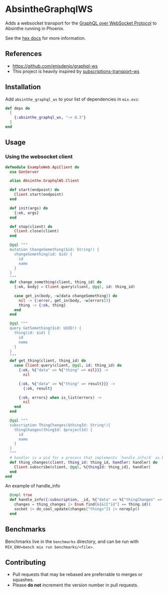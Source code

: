 # AbsintheGraphqlWS

Adds a websocket transport for the
[GraphQL over WebSocket Protocol](https://github.com/enisdenjo/graphql-ws/blob/master/PROTOCOL.md)
to Absinthe running in Phoenix.

See the [hex docs](https://hexdocs.pm/absinthe_graphql_ws) for more information.

## References

- https://github.com/enisdenjo/graphql-ws
- This project is heavily inspired by [subscriptions-transport-ws](https://github.com/maartenvanvliet/subscriptions-transport-ws)

## Installation

Add `absinthe_graphql_ws` to your list of dependencies in `mix.exs`:

```elixir
def deps do
  [
    {:absinthe_graphql_ws, "~> 0.3"}
  ]
end
```

## Usage

### Using the websocket client

```elixir
defmodule ExampleWeb.ApiClient do
  use GenServer

  alias Absinthe.GraphqlWS.Client

  def start(endpoint) do
    Client.start(endpoint)
  end

  def init(args) do
    {:ok, args}
  end

  def stop(client) do
    Client.close(client)
  end

  @gql """
  mutation ChangeSomething($id: String!) {
    changeSomething(id: $id) {
      id
      name
    }
  }
  """
  def change_something(client, thing_id) do
    {:ok, body} = Client.query(client, @gql, id: thing_id)

    case get_in(body, ~w[data changeSomething]) do
      nil -> {:error, get_in(body, ~w[errors])}
      thing -> {:ok, thing}
    end
  end

  @gql """
  query GetSomething($id: UUID!) {
    thing(id: $id) {
      id
      name
    }
  }
  """
  def get_thing(client, thing_id) do
    case Client.query(client, @gql, id: thing_id) do
      {:ok, %{"data" => %{"thing" => nil}}} ->
        nil

      {:ok, %{"data" => %{"thing" => result}}} ->
        {:ok, result}

      {:ok, errors} when is_list(errors) ->
        nil
    end
  end

  @gql """
  subscription ThingChanges($thingId: String!){
    thingChanges(thingId: $projectId) {
      id
      name
    }
  }
  """
  # handler is a pid for a process that implements `handle_info/4` as below
  def thing_changes(client, thing_id: thing_id, handler: handler) do
    Client.subscribe(client, @gql, %{thingId: thing_id}, handler)
  end
end
```

An example of handle_info

```elixir
  @impl true
  def handle_info({:subscription, _id, %{"data" => %{"thingChanges" => thing_changes}}}, %{assigns: %{thing: thing}} = socket) do
    changes = thing_changes |> Enum.find(&(&1["id"] == thing.id))
    socket |> do_cool_update(changes["things"]) |> noreply()
  end
```


## Benchmarks

Benchmarks live in the `benchmarks` directory, and can be run with `MIX_ENV=bench mix run benchmarks/<file>`.

## Contributing

- Pull requests that may be rebased are preferrable to merges or squashes.
- Please **do not** increment the version number in pull requests.
